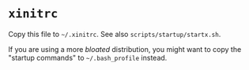 # `xinitrc`

Copy this file to `~/.xinitrc`. See also `scripts/startup/startx.sh`.

If you are using a more *bloated* distribution, you might want to copy the
"startup commands" to `~/.bash_profile` instead.

